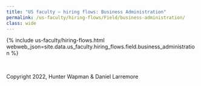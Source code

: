 ```yaml
---
title: "US faculty — hiring flows: Business Administration"
permalink: /us-faculty/hiring-flows/Field/business-administration/
class: wide
---
```


{% include us-faculty/hiring-flows.html webweb_json=site.data.us_faculty.hiring_flows.field.business_administration %}

<br>

Copyright 2022, Hunter Wapman & Daniel Larremore